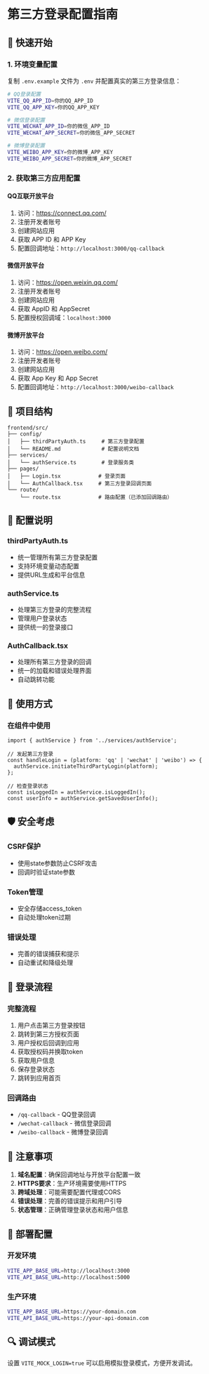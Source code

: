 # 第三方登录配置指南

## 🚀 快速开始

### 1. 环境变量配置

复制 `.env.example` 文件为 `.env` 并配置真实的第三方登录信息：

```bash
# QQ登录配置
VITE_QQ_APP_ID=你的QQ_APP_ID
VITE_QQ_APP_KEY=你的QQ_APP_KEY

# 微信登录配置  
VITE_WECHAT_APP_ID=你的微信_APP_ID
VITE_WECHAT_APP_SECRET=你的微信_APP_SECRET

# 微博登录配置
VITE_WEIBO_APP_KEY=你的微博_APP_KEY
VITE_WEIBO_APP_SECRET=你的微博_APP_SECRET
```

### 2. 获取第三方应用配置

#### QQ互联开放平台
1. 访问：https://connect.qq.com/
2. 注册开发者账号
3. 创建网站应用
4. 获取 APP ID 和 APP Key
5. 配置回调地址：`http://localhost:3000/qq-callback`

#### 微信开放平台
1. 访问：https://open.weixin.qq.com/
2. 注册开发者账号
3. 创建网站应用
4. 获取 AppID 和 AppSecret
5. 配置授权回调域：`localhost:3000`

#### 微博开放平台
1. 访问：https://open.weibo.com/
2. 注册开发者账号
3. 创建网站应用
4. 获取 App Key 和 App Secret
5. 配置回调地址：`http://localhost:3000/weibo-callback`

## 📁 项目结构

```
frontend/src/
├── config/
│   ├── thirdPartyAuth.ts     # 第三方登录配置
│   └── README.md             # 配置说明文档
├── services/
│   └── authService.ts        # 登录服务类
├── pages/
│   ├── Login.tsx            # 登录页面
│   └── AuthCallback.tsx     # 第三方登录回调页面
└── route/
    └── route.tsx            # 路由配置（已添加回调路由）
```

## 🔧 配置说明

### thirdPartyAuth.ts
- 统一管理所有第三方登录配置
- 支持环境变量动态配置
- 提供URL生成和平台信息

### authService.ts
- 处理第三方登录的完整流程
- 管理用户登录状态
- 提供统一的登录接口

### AuthCallback.tsx
- 处理所有第三方登录的回调
- 统一的加载和错误处理界面
- 自动跳转功能

## 🎯 使用方式

### 在组件中使用
```tsx
import { authService } from '../services/authService';

// 发起第三方登录
const handleLogin = (platform: 'qq' | 'wechat' | 'weibo') => {
  authService.initiateThirdPartyLogin(platform);
};

// 检查登录状态
const isLoggedIn = authService.isLoggedIn();
const userInfo = authService.getSavedUserInfo();
```

## 🛡️ 安全考虑

### CSRF保护
- 使用state参数防止CSRF攻击
- 回调时验证state参数

### Token管理
- 安全存储access_token
- 自动处理token过期

### 错误处理
- 完善的错误捕获和提示
- 自动重试和降级处理

## 🔄 登录流程

### 完整流程
1. 用户点击第三方登录按钮
2. 跳转到第三方授权页面
3. 用户授权后回调到应用
4. 获取授权码并换取token
5. 获取用户信息
6. 保存登录状态
7. 跳转到应用首页

### 回调路由
- `/qq-callback` - QQ登录回调
- `/wechat-callback` - 微信登录回调  
- `/weibo-callback` - 微博登录回调

## 📝 注意事项

1. **域名配置**：确保回调地址与开放平台配置一致
2. **HTTPS要求**：生产环境需要使用HTTPS
3. **跨域处理**：可能需要配置代理或CORS
4. **错误处理**：完善的错误提示和用户引导
5. **状态管理**：正确管理登录状态和用户信息

## 🚀 部署配置

### 开发环境
```bash
VITE_APP_BASE_URL=http://localhost:3000
VITE_API_BASE_URL=http://localhost:5000
```

### 生产环境
```bash
VITE_APP_BASE_URL=https://your-domain.com
VITE_API_BASE_URL=https://your-api-domain.com
```

## 🔍 调试模式

设置 `VITE_MOCK_LOGIN=true` 可以启用模拟登录模式，方便开发调试。
